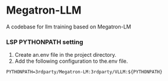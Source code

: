 # Megatron-LLM
A codebase for llm training based on Megatron-LM


### LSP PYTHONPATH setting
1. Create an.env file in the project directory.
2. Add the following configuration to the.env file.
```shell 
PYTHONPATH=3rdparty/Megatron-LM:3rdparty/VLLM:${PYTHONPATH}
```